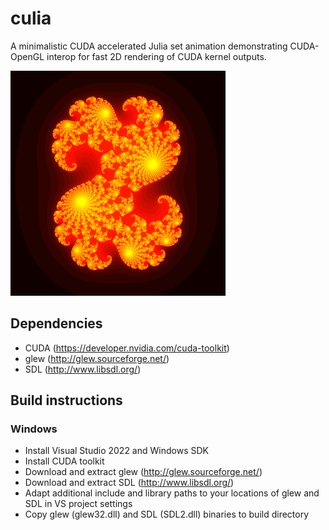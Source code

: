# culia
A minimalistic CUDA accelerated Julia set animation demonstrating CUDA-OpenGL interop for fast 2D rendering of CUDA kernel outputs.

![Screenshot](doc/screen.png)

## Dependencies
- CUDA (https://developer.nvidia.com/cuda-toolkit)
- glew (http://glew.sourceforge.net/)
- SDL (http://www.libsdl.org/)

## Build instructions
### Windows
- Install Visual Studio 2022 and Windows SDK
- Install CUDA toolkit
- Download and extract glew (http://glew.sourceforge.net/)
- Download and extract SDL (http://www.libsdl.org/)
- Adapt additional include and library paths to your locations of glew and SDL in VS project settings
- Copy glew (glew32.dll) and SDL (SDL2.dll) binaries to build directory
